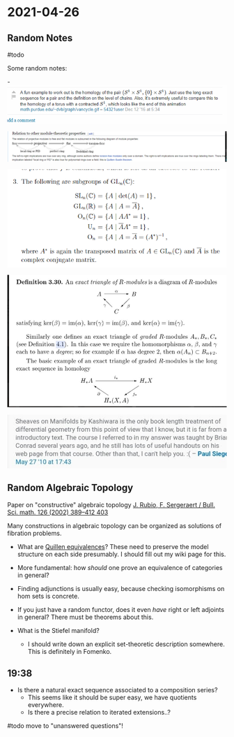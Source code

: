 # 2021-04-26

## Random Notes

#todo

Some random notes:

-![Working out relative homology, an example](figures/image_2021-04-25-01-52-05.png) 

![Chain of implications for module properties](figures/image_2021-04-25-01-52-56.png)

![Definitions of common matrix groups](figures/image_2021-04-25-01-53-18.png)

![Good example of exact triangles](figures/image_2021-04-25-01-53-49.png)

![Manifolds from the sheaf perspective, a reference](figures/image_2021-04-25-01-54-21.png)


## Random Algebraic Topology

Paper on "constructive" algebraic topology
[J. Rubio, F. Sergeraert / Bull. Sci. math. 126 (2002) 389–412 403](https://www-fourier.ujf-grenoble.fr/~sergerar/Papers/Constructive-AT.pdf)

Many constructions in algebraic topology can be organized as solutions of fibration problems.

- What are [Quillen equivalences](Quillen%20equivalence)?
  	These need to preserve the model structure on each side presumably.
	I should fill out my wiki page for this.

- More fundamental: how *should* one prove an equivalence of categories in general?
  
- Finding adjunctions is usually easy, because checking isomorphisms on hom sets is concrete.
  
- If you just have a random functor, does it even *have* right or left adjoints in general? 
	There must be theorems about this.

- What is the Stiefel manifold?
	- I should write down an explicit set-theoretic description somewhere. This is definitely in Fomenko.

## 19:38

- Is there a natural exact sequence associated to a composition series?
	- This seems like it should be super easy, we have quotients everywhere.
	- Is there a precise relation to iterated extensions..?

#todo move to "unanswered questions"!

